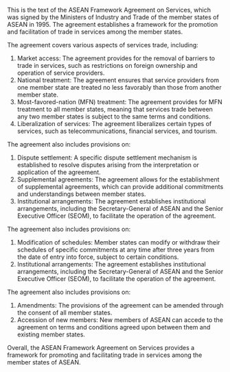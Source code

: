 This is the text of the ASEAN Framework Agreement on Services, which was signed by the Ministers of Industry and Trade of the member states of ASEAN in 1995. The agreement establishes a framework for the promotion and facilitation of trade in services among the member states.

The agreement covers various aspects of services trade, including:

1. Market access: The agreement provides for the removal of barriers to trade in services, such as restrictions on foreign ownership and operation of service providers.
2. National treatment: The agreement ensures that service providers from one member state are treated no less favorably than those from another member state.
3. Most-favored-nation (MFN) treatment: The agreement provides for MFN treatment to all member states, meaning that services trade between any two member states is subject to the same terms and conditions.
4. Liberalization of services: The agreement liberalizes certain types of services, such as telecommunications, financial services, and tourism.

The agreement also includes provisions on:

1. Dispute settlement: A specific dispute settlement mechanism is established to resolve disputes arising from the interpretation or application of the agreement.
2. Supplemental agreements: The agreement allows for the establishment of supplemental agreements, which can provide additional commitments and understandings between member states.
3. Institutional arrangements: The agreement establishes institutional arrangements, including the Secretary-General of ASEAN and the Senior Executive Officer (SEOM), to facilitate the operation of the agreement.

The agreement also includes provisions on:

1. Modification of schedules: Member states can modify or withdraw their schedules of specific commitments at any time after three years from the date of entry into force, subject to certain conditions.
2. Institutional arrangements: The agreement establishes institutional arrangements, including the Secretary-General of ASEAN and the Senior Executive Officer (SEOM), to facilitate the operation of the agreement.

The agreement also includes provisions on:

1. Amendments: The provisions of the agreement can be amended through the consent of all member states.
2. Accession of new members: New members of ASEAN can accede to the agreement on terms and conditions agreed upon between them and existing member states.

Overall, the ASEAN Framework Agreement on Services provides a framework for promoting and facilitating trade in services among the member states of ASEAN.